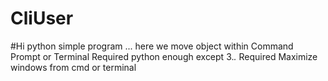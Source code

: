 # CliUser
#Hi
python simple program ...
here we move object within Command Prompt or Terminal
Required python enough except 3.*.*
Required Maximize windows from cmd or terminal
